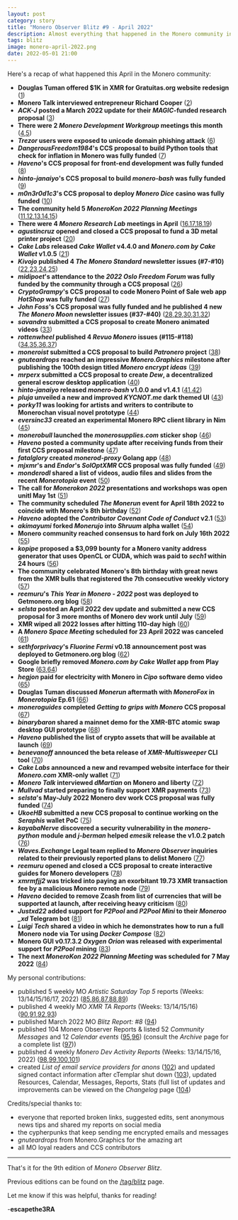 ```yaml
---
layout: post
category: story
title: "Monero Observer Blitz #9 - April 2022"
description: Almost everything that happened in the Monero community in April 2022
tags: blitz
image: monero-april-2022.png
date: 2022-05-01 21:00
---
```


Here's a recap of what happened this April in the Monero community:

- **Douglas Tuman offered $1K in XMR for Gratuitas.org website redesign** ([1](/douglas-tuman-offering-1k-xmr-gratuitas-website-redesign))
- **Monero Talk interviewed entrepreneur Richard Cooper** ([2](/monerotalk-richard-cooper-interview))
- ***ACK-J* posted a March 2022 update for their *MAGIC*-funded research proposal** ([3](/ack-j-march-2022-magic-grants-research-proposal))
- **There were 2 *Monero Development Workgroup* meetings this month** ([4](/monero-development-workgroup-meeting-2-april-2022),[5](/monero-development-workgroup-meeting-16-april-2022))
- ***Trezor* users were exposed to unicode domain phishing attack** ([6](/trezor-users-exposed-unicode-domain-phishing-attack))
- ***DangerousFreedom1984*'s CCS proposal to build Python tools that check for inflation in Monero was fully funded** ([7](/dangerousfreedom1984-ccs-proposal-moved-funding-stage))
- ***Haveno*'s CCS proposal for front-end development was fully funded** ([8](/haveno-frontend-ccs-proposal-fully-funded))
- ***hinto-janaiyo*'s CCS proposal to build *monero-bash* was fully funded** ([9](/hinto-janaiyo-monero-bash-ccs-proposal-ready-funding))
- ***m0n3r0d1c3*'s CCS proposal to deploy *Monero Dice* casino was fully funded** ([10](/m0n3r0d1c3-submits-ccs-proposal-deploy-monero-dice-casino))
- **The community held 5 *MoneroKon 2022 Planning Meetings*** ([11](/monerokon-2022-planning-meeting-scheduled-3-april-2022),[12](/monerokon-2022-planning-meeting-scheduled-9-april-2022),[13](/monerokon-2022-planning-meeting-scheduled-16-april-2022),[14](/monerokon-2022-planning-meeting-scheduled-23-april-2022),[15](/monerokon-2022-planning-meeting-scheduled-30-april-2022))
- **There were 4 *Monero Research Lab* meetings in April** ([16](/monero-research-lab-meeting-6-april-2022),[17](/monero-research-lab-meeting-13-april-2022),[18](/monero-research-lab-meeting-20-april-2022),[19](/monero-research-lab-meeting-27-april-2022))
- ***agustincruz* opened and closed a CCS proposal to fund a 3D metal printer project** ([20](/agustincruz-submits-ccs-proposal-3d-metal-printer-project))
- ***Cake Labs* released *Cake Wallet* v4.4.0 and *Monero.com by Cake Wallet* v1.0.5** ([21](/cake-labs-releases-cake-wallet-4.4.0))
- ***Kivojo* published 4 *The Monero Standard* newsletter issues (#7-#10)** ([22](/kivojo-publishes-the-monero-standard-7),[23](/kivojo-publishes-the-monero-standard-8),[24](/kivojo-publishes-the-monero-standard-9),[25](/kivojo-publishes-the-monero-standard-10))
- ***midipoet*'s attendance to the *2022 Oslo Freedom Forum* was fully funded by the community through a CCS proposal** ([26](/midipoet-submits-ccs-proposal-oslo-freedom-forum-attendance))
- ***CryptoGrampy*'s CCS proposal to code Monero Point of Sale web app *HotShop* was fully funded** ([27](/cryptogrampy-submits-ccs-proposal-hotshop-monero-pos))
- ***John Foss*'s CCS proposal was fully funded and he published 4 new *The Monero Moon* newsletter issues (#37-#40)** ([28](/johnfoss-monero-moon-ccs-proposal-funding/),[29](/monero-moon-issue-37),[30](/monero-moon-issue-38),[31](/monero-moon-issue-39),[32](/john-foss-publishes-monero-moon-issue-40)) 
- ***savandra* submitted a CCS proposal to create Monero animated videos** ([33](/savandra-submits-ccs-proposal-monero-animated-videos))
- ***rottenwheel* published 4 *Revuo Monero* issues (#115-#118)** ([34](/rottenwheel-publishes-revuo-monero-issue-115),[35](/rottenwheel-publishes-revuo-monero-issue-116),[36](/rottenwheel-publishes-revuo-monero-issue-117),[37](/rottenwheel-publishes-revuo-monero-issue-118))
- ***moneroist* submitted a CCS proposal to build *Patronero* project** ([38](/moneroist-submits-ccs-proposal-patronero-project))
- ***gnuteardrops* reached an impressive *Monero.Graphics* milestone after publishing the 100th design titled *Monero encrypt ideas*** ([39](/gnuteardrops-reaches-monero-graphics-milestone-100-designs))
- ***mrperx* submitted a CCS proposal to create *Dew*, a decentralized general escrow desktop application** ([40](/mrperx-submits-ccs-proposal-decentralized-escrow-dew-project))
- ***hinto-janaiyo* released *monero-bash* v1.0.0 and v1.4.1** ([41](/hinto-janaiyo-releases-monero-bash-v1.0.0),[42](/hinto-janaiyo-releases-monero-bash-v1.4.1))
- ***pluja* unveiled a new and improved *KYCNOT.me* dark themed UI** ([43](/pluja-unveils-new-kycnotme-dark-themed-user-interface))
- ***porky11* was looking for artists and writers to contribute to Monerochan visual novel prototype** ([44](/porky11-looking-artists-writers-monerochan-visual-novel))
- ***eversinc33* created an experimental Monero RPC client library in Nim** ([45](/eversinc33-creates-monero-rpc-library-nim))
- ***monerobull* launched the *monerosupplies.com* sticker shop** ([46](/monerobull-launches-monerosupplies-shop))
- ***Haveno* posted a community update after receiving funds from their first CCS proposal milestone** ([47](/haveno-receives-ccs-milestone-funds-posts-update))
- ***fatalglory* created *monerod-proxy* Golang app** ([48](/fatalglory-creates-monerod-proxy))
- ***mjxmr*'s and *Endor*'s *SolOptXMR* CCS proposal was fully funded** ([49](/mjxmr-endor-soloptxmr-ccs-proposal-fully-funded))
- ***monderodl* shared a list of videos, audio files and slides from the recent *Monerotopia* event** ([50](/monerodl-shares-monerotopia-videos-slides))
- **The call for *Monerokon 2022* presentations and workshops was open unitl May 1st** ([51](/monerokon-2022-call-for-presentations-open))
- **The community scheduled *The Monerun* event for April 18th 2022 to coincide with Monero's 8th birthday** ([52](/the-monerun-scheduled-april-18-2022-monero-8th-birthday))
- ***Haveno* adopted the *Contributor Covenant Code of Conduct* v2.1** ([53](/haveno-adopts-contributor-covenant-code-of-conduct))
- ***akimayumi* forked *Monerujo* into *Shruum* alpha wallet** ([54](/akimayumi-forks-monerujo-shruum-wallet))
- **Monero community reached consensus to hard fork on July 16th 2022** ([55](/monero-consensus-hard-fork-16-july-2022))
- ***kopipe* proposed a $3,099 bounty for a Monero vanity address generator that uses OpenCL or CUDA, which was paid to *sech1* within 24 hours** ([56](/kopipe-bounty-opencl-cuda-monero-vanity-address-generator))
- **The community celebrated Monero's 8th birthday with great news from the XMR bulls that registered the 7th consecutive weekly victory** ([57](/community-celebrates-monero-8th-birthday))
- ***reemuru*'s *This Year in Monero - 2022* post was deployed to Getmonero.org blog** ([58](/reemuru-this-year-in-monero-2022-post-getmonero-blog))
- ***selsta* posted an April 2022 dev update and submitted a new CCS proposal for 3 more months of Monero dev work until July** ([59](/selsta-posts-april-dev-update-submits-may-july-2022-ccs-proposal))
- **XMR wiped all 2022 losses after hitting 110-day high** ([60](/xmr-hits-110-day-high))
- **A *Monero Space Meeting* scheduled for 23 April 2022 was canceled** ([61](/monero-space-meeting-23-april-2022))
- ***sethforprivacy*'s *Fluorine Fermi* v0.18 announcement post was deployed to Getmonero.org blog** ([62](/sethforprovacy-fluorine-fermi-0.18-announcement-post-getmonero-blog))
- **Google briefly removed *Monero.com by Cake Wallet* app from Play Store** ([63](/google-removes-monerocom-by-cake-wallet-app-play-store),[64](/monerocom-by-cake-wallet-app-back-google-play-store))
- ***hegjon* paid for electricity with Monero in *Cipo* software demo video** ([65](/hegjon-pays-electricity-monero-cipo-demo-video))
- **Douglas Tuman discussed *Monerun* aftermath with *MoneroFox* in *Monerotopia* Ep.61** ([66](/monerotopia-episode-61-monerofox))
- ***moneroguides* completed *Getting to grips with Monero* CCS proposal** ([67](/moneroguides-completes-getting-to-grips-with-monero-ccs-proposal))
- ***binarybaron* shared a mainnet demo for the XMR-BTC atomic swap desktop GUI prototype**
 ([68](/binarybaron-btc-xmr-atomic-swap-desktop-gui-mainnet-demo))
- ***Haveno* published the list of crypto assets that will be available at launch** ([69](/haveno-to-initially-list-btc-eth-bch-ltc-zec))
- ***benevanoff* announced the beta release of *XMR-Multisweeper* CLI tool** ([70](/benevanoff-xmr-multisweeper-beta-tool))
- ***Cake Labs* announced a new and revamped website interface for their *Monero.com* XMR-only wallet** ([71](/cakelabs-announces-revamped-monerocom-website-interface))
- ***Monero Talk* interviewed *dMartian* on Monero and liberty** ([72](/monerotalk-dmartian-interview-monero-liberty))
- ***Mullvad* started preparing to finally support XMR payments** ([73](/mullvad-to-finally-support-monero))
- ***selsta*'s May-July 2022 Monero dev work CCS proposal was fully funded** ([74](/selsta-may-july-2022-ccs-proposal-ready-funding))
- ***UkoeHB* submitted a new CCS proposal to continue working on the *Seraphis* wallet PoC** ([75](/ukoehb-submits-second-seraphis-wallet-poc-ccs-proposal))
- ***kayabaNerve* discovered a security vulnerability in the *monero-python* module and *j-berman* helped *emesik* release the v1.0.2 patch** ([76](/kayabanerve-discovers-security-vulnerability-monero-python-module))
- ***Waves.Exchange* Legal team replied to *Monero Observer* inquiries related to their previously reported plans to delist Monero** ([77](/waves-exchange-monero-security-risk))
- ***reemuru* opened and closed a CCS proposal to create interactive guides for Monero developers** ([78](/reemuru-developer-interactive-guides-ccs-proposal))
- ***xmrmfjj2* was tricked into paying an exorbitant 19.73 XMR transaction fee by a malicious Monero remote node** ([79](/xmrmfjj2-tricked-paying-exorbitant-19.73-xmr-fee-malicious-remote-node))
- ***Haveno* decided to remove Zcash from list of currencies that will be supported at launch, after receiving heavy criticism** ([80](/haveno-decides-remove-zcash-launch-list))
- ***Justxd22* added support for *P2Pool* and *P2Pool Mini* to their *Moneroo _xd* Telegram bot** ([81](/Justxd22-adds-p2pool-and-p2pool-mini-support-moneroo-xd-telegram-bot))
- ***Luigi Tech* shared a video in which he demonstrates how to run a full Monero node via Tor using *Docker Compose*** ([82](/luigitech-shares-monero-full-node-tor-docker-compose-tutorial))
- **Monero GUI v0.17.3.2 *Oxygen Orion* was released with experimental support for *P2Pool* mining** ([83](/monero-gui-v0.17.3.2-oxygen-orion-point-release-p2pool-mining-support))
- **The next *MoneroKon 2022 Planning Meeting* was scheduled for 7 May 2022** ([84](/monerokon-2022-planning-meeting-scheduled-7-may-2022))


My personal contributions:

- published 5 weekly MO *Artistic Saturday Top 5* reports (Weeks: 13/14/15/16/17, 2022) ([85](/monero-observer-artistic-saturday-week-13-2022),[86](/monero-observer-artistic-saturday-week-14-2022),[87](/monero-observer-artistic-saturday-week-15-2022),[88](/monero-observer-artistic-saturday-week-16-2022),[89](/monero-observer-artistic-saturday-week-17-2022))
- published 4 weekly MO *XMR TA Reports* (Weeks: 13/14/15/16) ([90](/monero-observer-xmr-analysis-week-13-2022/),[91](/monero-observer-xmr-analysis-week-14-2022/),[92](/monero-observer-xmr-analysis-week-15-2022/),[93](/monero-observer-xmr-analysis-week-16-2022/))
- published March 2022 MO *Blitz Report: #8* ([94](/monero-observer-blitz-march-2022/))
- published 104 Monero Observer Reports & listed 52 *Community Messages* and 12 *Calendar events* ([95](/tag/community),[96](/tag/calendar)) (consult the *Archive* page for a complete list ([97](/archive)))
- published 4 weekly *Monero Dev Activity Reports* (Weeks: 13/14/15/16, 2022) ([98](/monero-dev-activity-report-week-13-2022/),[99](/monero-dev-activity-report-week-14-2022/),[100](/monero-dev-activity-report-week-15-2022/),[101](/monero-dev-activity-report-week-16-2022/))
- created *List of email service providers for anons* ([102](/list-anon-email-service-providers/)) and updated signed contact information after cTemplar shut down ([103](/monero-observer-announcement-ctemplar-shutting-down-switching-dnmx/)), updated Resources, Calendar, Messages, Reports, Stats (full list of updates and improvements can be viewed on the *Changelog* page ([104](/changelog))

Credits/special thanks to:

- everyone that reported broken links, suggested edits, sent anonymous news tips and shared my reports on social media
- the cypherpunks that keep sending me encrypted emails and messages
- *gnuteardrops* from Monero.Graphics for the amazing art
- all MO loyal readers and CCS contributors 


---

That's it for the 9th edition of *Monero Observer Blitz*. 

Previous editions can be found on the [/tag/blitz](/tag/blitz) page.

Let me know if this was helpful, thanks for reading!

-**escapethe3RA**

